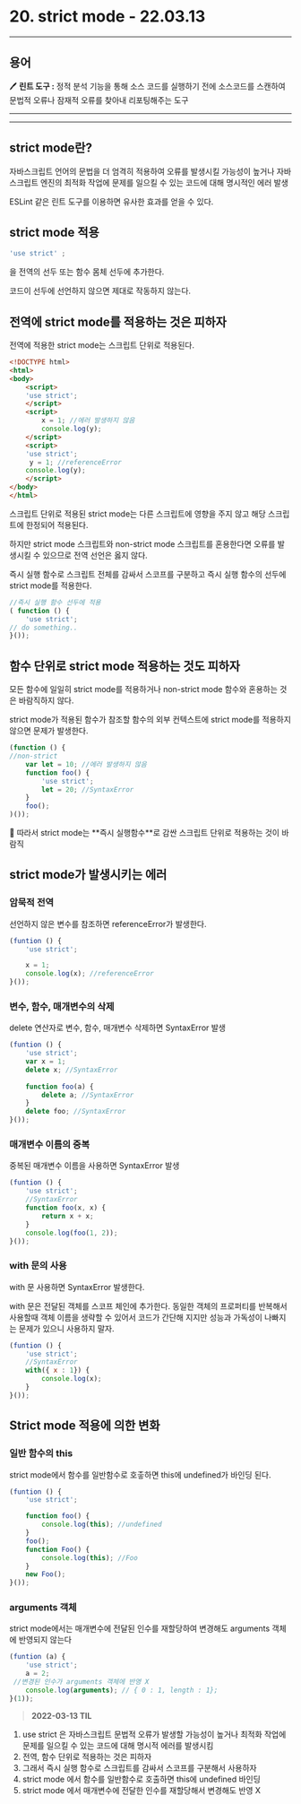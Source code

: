 # 20. strict mode - 22.03.13

---

## 용어

🖊️ **린트 도구 :** 정적 분석 기능을 통해 소스 코드를 실행하기 전에 소스코드를 스캔하여 문법적 오류나 잠재적 오류를 찾아내 리포팅해주는 도구

---

---

## strict mode란?

자바스크립트 언어의 문법을 더 엄격히 적용하여 오류를 발생시킬 가능성이 높거나 
자바스크립트 엔진의 최적화 작업에 문제를 일으킬 수 있는 코드에 대해 명시적인 에러 발생

ESLint 같은 린트 도구를 이용하면 유사한 효과를 얻을 수 있다.

## strict mode 적용

```jsx
'use strict' ; 
```

을 전역의 선두 또는 함수 몸체 선두에 추가한다. 

코드이 선두에 선언하지 않으면 제대로 작동하지 않는다. 

## 전역에 strict mode를 적용하는 것은 피하자

전역에 적용한 strict mode는 스크립트 단위로 적용된다. 

```html
<!DOCTYPE html>
<html>
<body>
	<script>
	'use strict';
	</script>
	<script>
		x = 1; //에러 발생하지 않음
		console.log(y);
	</script>
	<script>
	'use strict';
	 y = 1; //referenceError
	console.log(y);
	</script>
</body>
</html>
```

스크립트 단위로 적용된 strict mode는 다른 스크립트에 영향을 주지 않고 해당 스크립트에 한정되어 적용된다.

하지만 strict mode 스크립트와 non-strict mode 스크립트를 혼용한다면 오류를 발생시킬 수 있으므로 전역 선언은 옳지 않다.

즉시 실행 함수로 스크립트 전체를 감싸서 스코프를 구분하고 즉시 실행 함수의 선두에 strict mode를 적용한다.

```jsx
//즉시 실행 함수 선두에 적용
( function () {
	'use strict';
// do something..
}());
```

## 함수 단위로 strict mode 적용하는 것도 피하자

모든 함수에 일일히 strict mode를 적용하거나 non-strict mode 함수와 혼용하는 것은 바람직하지 않다.

strict mode가 적용된 함수가 참조할 함수의 외부 컨텍스트에 strict mode를 적용하지 않으면 문제가 발생한다.

```jsx
(function () {
//non-strict
	var let = 10; //에러 발생하지 않음
	function foo() {
		'use strict';
		let = 20; //SyntaxError
	}
	foo();
)());
```

<aside>
📌 따라서 strict mode는 **즉시 실행함수**로 감싼 스크립트 단위로 적용하는 것이 바람직

</aside>

## strict mode가 발생시키는 에러

### 암묵적 전역

선언하지 않은 변수를 참조하면 referenceError가 발생한다.

```jsx
(funtion () {
	'use strict';

	x = 1;
	console.log(x); //referenceError
}());
```

### 변수, 함수, 매개변수의 삭제

delete 연산자로 변수, 함수, 매개변수 삭제하면 SyntaxError 발생

```jsx
(funtion () {
	'use strict';
	var x = 1;
	delete x; //SyntaxError
	
	function foo(a) {
		delete a; //SyntaxError
	}
	delete foo; //SyntaxError
}());
```

### 매개변수 이름의 중복

중복된 매개변수 이름을 사용하면 SyntaxError 발생

```jsx
(funtion () {
	'use strict';
	//SyntaxError
	function foo(x, x) {
		return x + x;
	}
	console.log(foo(1, 2)); 
}());
```

### with 문의 사용

with 문 사용하면 SyntaxError 발생한다.

with 문은 전달된 객체를 스코프 체인에 추가한다. 동일한 객체의 프로퍼티를 반복해서 사용할때 객체 이름을 생략할 수 있어서 코드가 간단해 지지만 성능과 가독성이 나빠지는 문제가 있으니 사용하지 말자.

```jsx
(funtion () {
	'use strict';
	//SyntaxError
	with({ x : 1}) {
		console.log(x); 
	}
}());
```

## Strict mode 적용에 의한 변화

### 일반 함수의 this

strict mode에서 함수를 일반함수로 호춯하면 this에 undefined가 바인딩 된다.

```jsx
(funtion () {
	'use strict';

	function foo() {
		console.log(this); //undefined
	}
	foo();
	function Foo() {
		console.log(this); //Foo
	}
	new Foo();
}());
```

### arguments 객체

strict mode에서는 매개변수에 전달된 인수를 재할당하여 변경해도 arguments 객체에 반영되지 않는다

```jsx
(funtion (a) {
	'use strict';
	a = 2;
 //변경된 인수가 arguments 객체에 반영 X
	console.log(arguments); // { 0 : 1, length : 1};
}(1));
```

> **2022-03-13 TIL**
1. use strict 은 자바스크립트 문법적 오류가 발생할 가능성이 높거나 최적화 작업에 문제를 일으킬 수 있는 코드에 대해 명시적 에러를 발생시킴
2. 전역, 함수 단위로 적용하는 것은 피하자
3. 그래서 즉시 실행 함수로 스크립트를 감싸서 스코프를 구분해서 사용하자
4. strict mode 에서 함수를 일반함수로 호출하면  this에 undefined 바인딩
5. strict mode 에서 매개변수에 전달한 인수를 재할당해서 변경해도 반영 X
>